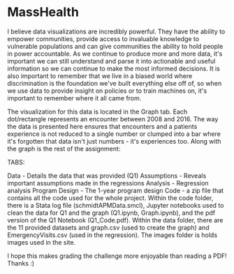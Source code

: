 # MassHealth

I believe data visualizations are incredibly powerful. They have the ability to empower communities, provide access to invaluable knowledge to vulnerable populations and can give communities the ability to hold people in power accountable. As we continue to produce more and more data, it's important we can still understand and parse it into actionable and useful information so we can continue to make the most informed decisions. It is also important to remember that we live in a biased world where discrimination is the foundation we've built everything else off of, so when we use data to provide insight on policies or to train machines on, it's important to remember where it all came from.

The visualization for this data is located in the Graph tab. Each dot/rectangle represents an encounter between 2008 and 2016. The way the data is presented here ensures that encounters and a patients experience is not reduced to a single number or clumped into a bar where it's forgotten that data isn't just numbers - it's experiences too. Along with the graph is the rest of the assignment:

TABS:

Data - Details the data that was provided (Q1)
Assumptions - Reveals important assumptions made in the regressions
Analysis - Regression analysis
Program Design - The 1-year program design
Code - a zip file that contains all the code used for the whole project. 
        Within the code folder, there is a Stata log file (schmidtAPMData.smcl), Jupyter notebooks used to clean the data for Q1 and the graph (Q1.ipynb, Graph.ipynb), and the pdf version of the Q1 Notebook (Q1_Code.pdf).
        Within the data folder, there are the 11 provided datasets and graph.csv (used to create the graph) and EmergencyVisits.csv (used in the regression). 
        The images folder is holds images used in the site. 
       
       
I hope this makes grading the challenge more enjoyable than reading a PDF! Thanks :) 
